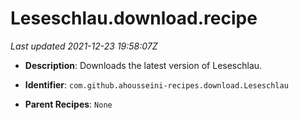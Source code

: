 # Leseschlau.download.recipe

_Last updated 2021-12-23 19:58:07Z_

- **Description**: Downloads the latest version of Leseschlau.

- **Identifier**: `com.github.ahousseini-recipes.download.Leseschlau`

- **Parent Recipes**: `None`